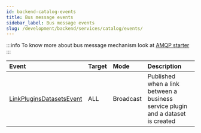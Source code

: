 ```yaml
---
id: backend-catalog-events
title: Bus message events
sidebar_label: Bus message events
slug: /development/backend/services/catalog/events/
---
```


:::info
To know more about bus message mechanism look at [AMQP starter](../../../framework/starters/amqp/)
:::

 | Event    | Target   | Mode    | Description     |
 | :----    | :----    | :------ | :-----------    |
 | [LinkPluginsDatasetsEvent](https://github.com/RegardsOss/regards-backend/blob/master/rs-catalog/catalog-services/catalog-services-domain/src/main/java/fr/cnes/regards/modules/catalog/services/domain/event/LinkPluginsDatasetsEvent.java) | ALL | Broadcast | Published when a link between a business service plugin and a dataset is created |
